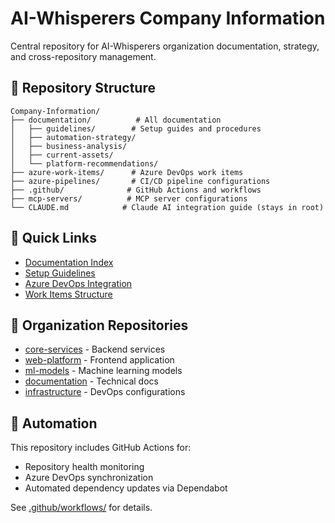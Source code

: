 # AI-Whisperers Company Information

Central repository for AI-Whisperers organization documentation, strategy, and cross-repository management.

## 📁 Repository Structure

```
Company-Information/
├── documentation/          # All documentation
│   ├── guidelines/        # Setup guides and procedures
│   ├── automation-strategy/
│   ├── business-analysis/
│   ├── current-assets/
│   └── platform-recommendations/
├── azure-work-items/      # Azure DevOps work items
├── azure-pipelines/       # CI/CD pipeline configurations
├── .github/              # GitHub Actions and workflows
├── mcp-servers/          # MCP server configurations
└── CLAUDE.md            # Claude AI integration guide (stays in root)
```

## 🚀 Quick Links

- [Documentation Index](documentation/README.md)
- [Setup Guidelines](documentation/guidelines/)
- [Azure DevOps Integration](documentation/guidelines/AZURE_DEVOPS_GITHUB_MIRROR_SETUP.md)
- [Work Items Structure](azure-work-items/README.md)

## 🔗 Organization Repositories

- [core-services](https://github.com/Ai-Whisperers/core-services) - Backend services
- [web-platform](https://github.com/Ai-Whisperers/web-platform) - Frontend application
- [ml-models](https://github.com/Ai-Whisperers/ml-models) - Machine learning models
- [documentation](https://github.com/Ai-Whisperers/documentation) - Technical docs
- [infrastructure](https://github.com/Ai-Whisperers/infrastructure) - DevOps configurations

## 🤖 Automation

This repository includes GitHub Actions for:
- Repository health monitoring
- Azure DevOps synchronization
- Automated dependency updates via Dependabot

See [.github/workflows/](.github/workflows/) for details.